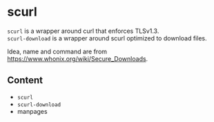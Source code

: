 scurl
=====

`scurl` is a wrapper around curl that enforces TLSv1.3.  
`scurl-download` is a wrapper around scurl optimized to download files.  

Idea, name and command are from <https://www.whonix.org/wiki/Secure_Downloads>.

Content
-------

- `scurl`
- `scurl-download`
- manpages
